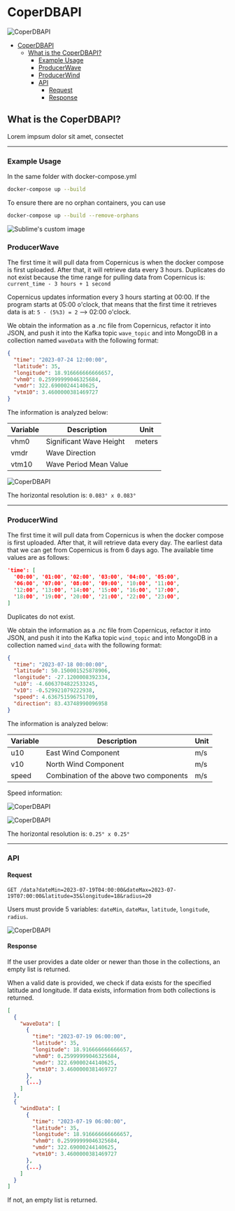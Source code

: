 # CoperDBAPI

![CoperDBAPI](https://github.com/ArtemisStefanidou/CoperDBAPI/blob/main/photos/Screenshot%202023-07-24%20at%203.33.34%20PM.png)

- [CoperDBAPI](#coperdbapi)
  - [What is the CoperDBAPI?](#what-is-the-coperdbapi)
    - [Example Usage](#example-usage)
    - [ProducerWave](#producerwave)
    - [ProducerWind](#producerwind)
    - [API](#api)
      - [Request](#request)
      - [Response](#response)

## What is the CoperDBAPI?

Lorem impsum dolor sit amet, consectet

---

### Example Usage

In the same folder with docker-compose.yml

```sh
docker-compose up --build
```

To ensure there are no orphan containers, you can use

```sh
docker-compose up --build --remove-orphans
```

![Sublime's custom image](https://github.com/ArtemisStefanidou/CoperDBAPI/blob/main/photos/Screenshot%202023-07-24%20at%205.32.18%20PM.png)

### ProducerWave

The first time it will pull data from Copernicus is when the docker compose is first uploaded. After that, it will retrieve data every 3 hours. Duplicates do not exist because the time range for pulling data from Copernicus is: `current_time - 3 hours + 1 second`

Copernicus updates information every 3 hours starting at 00:00. If the program starts at 05:00 o'clock, that means that the first time it retrieves data is at: `5 - (5%3) = 2` --> 02:00 o'clock.

We obtain the information as a .nc file from Copernicus, refactor it into JSON, and push it into the Kafka topic `wave_topic` and into MongoDB in a collection named `waveData` with the following format:

```json
{
  "time": "2023-07-24 12:00:00",
  "latitude": 35,
  "longitude": 18.916666666666657,
  "vhm0": 0.25999999046325684,
  "vmdr": 322.69000244140625,
  "vtm10": 3.4600000381469727
}
```

The information is analyzed below:

| Variable | Description                  | Unit |
|----------|------------------------------|------|
| vhm0     | Significant Wave Height      |meters|
| vmdr     | Wave Direction               |      |
| vtm10    | Wave Period Mean Value       |      |

![CoperDBAPI](https://github.com/ArtemisStefanidou/CoperDBAPI/blob/main/photos/Screenshot%202023-07-25%20at%208.24.36%20AM.png)

The horizontal resolution is: `0.083° x 0.083°`

---

### ProducerWind

The first time it will pull data from Copernicus is when the docker compose is first uploaded. After that, it will retrieve data every day. The earliest data that we can get from Copernicus is from 6 days ago. The available time values are as follows:

```json
'time': [
  '00:00', '01:00', '02:00', '03:00', '04:00', '05:00',
  '06:00', '07:00', '08:00', '09:00', '10:00', '11:00',
  '12:00', '13:00', '14:00', '15:00', '16:00', '17:00',
  '18:00', '19:00', '20:00', '21:00', '22:00', '23:00',
]
```

Duplicates do not exist.

We obtain the information as a .nc file from Copernicus, refactor it into JSON, and push it into the Kafka topic `wind_topic` and into MongoDB in a collection named `wind_data` with the following format:

```json
{
  "time": "2023-07-18 00:00:00",
  "latitude": 50.150001525878906,
  "longitude": -27.1200008392334,
  "u10": -4.6063704822533245,
  "v10": -0.529921079222938,
  "speed": 4.636751596751709,
  "direction": 83.43748990096958
}
```

The information is analyzed below:

| Variable | Description                             | Unit  |
|----------|-----------------------------------------|-------|
| u10      | East Wind Component                     | m/s   |
| v10      | North Wind Component                    | m/s   |
| speed    | Combination of the above two components | m/s   |

Speed information:

![CoperDBAPI](https://github.com/ArtemisStefanidou/CoperDBAPI/blob/main/photos/Screenshot%202023-07-25%20at%208.25.32%20AM.png)

![CoperDBAPI](https://github.com/ArtemisStefanidou/CoperDBAPI/blob/main/photos/Screenshot%202023-07-25%20at%208.25.44%20AM.png)

The horizontal resolution is: `0.25° x 0.25°`

---

### API

#### Request

`GET /data?dateMin=2023-07-19T04:00:00&dateMax=2023-07-19T07:00:00&latitude=35&longitude=18&radius=20`

Users must provide 5 variables: `dateMin`, `dateMax`, `latitude`, `longitude`, `radius`.

![CoperDBAPI](https://github.com/ArtemisStefanidou/CoperDBAPI/blob/main/photos/Screenshot%202023-07-25%20at%2011.53.06%20AM.png)

#### Response

If the user provides a date older or newer than those in the collections, an empty list is returned.

When a valid date is provided, we check if data exists for the specified latitude and longitude. If data exists, information from both collections is returned.

```json
[
  {
    "waveData": [
      {
        "time": "2023-07-19 06:00:00",
        "latitude": 35,
        "longitude": 18.916666666666657,
        "vhm0": 0.25999999046325684,
        "vmdr": 322.69000244140625,
        "vtm10": 3.4600000381469727
      },
      {...}
    ]
  },
  {
    "windData": [
      {
        "time": "2023-07-19 06:00:00",
        "latitude": 35,
        "longitude": 18.916666666666657,
        "vhm0": 0.25999999046325684,
        "vmdr": 322.69000244140625,
        "vtm10": 3.4600000381469727
      },
      {...}
    ]
  }
]
```

If not, an empty list is returned.

